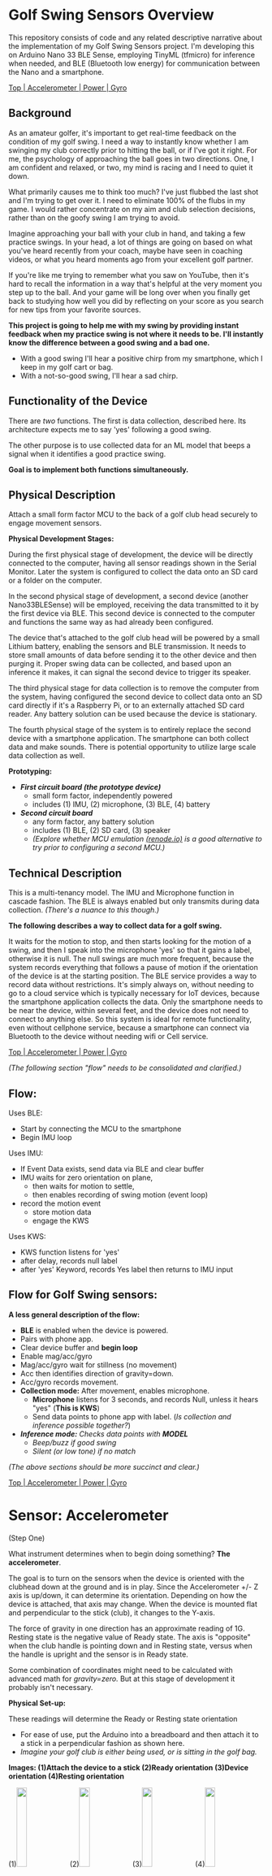 # Golf Swing Sensors Overview
This repository consists of code and any related descriptive narrative about the implementation of my Golf Swing Sensors project. I'm developing this on Arduino Nano 33 BLE Sense, employing TinyML (tfmicro) for inference when needed, and BLE (Bluetooth low energy) for communication between the Nano and a smartphone.

[ Top ](#golf-swing-sensors-overview)[| Accelerometer ](#sensor-accelerometer)[| Power ](#solving-for-power)[| Gyro ](#collecting-gyro-data)[]()[]()[]()

## Background
As an amateur golfer, it's important to get real-time feedback on the condition of my golf swing. I need a way to instantly know whether I am swinging my club correctly prior to hitting the ball, or if I've got it right. For me, the psychology of approaching the ball goes in two directions. One, I am confident and relaxed, or two, my mind is racing and I need to quiet it down.  

What primarily causes me to think too much? I've just flubbed the last shot and I'm trying to get over it. I need to eliminate 100% of the flubs in my game. I would rather concentrate on my aim and club selection decisions, rather than on the goofy swing I am trying to avoid.

Imagine approaching your ball with your club in hand, and taking a few practice swings. In your head, a lot of things are going on based on what you've heard recently from your coach, maybe have seen in coaching videos, or what you heard moments ago from your excellent golf partner.

If you're like me trying to remember what you saw on YouTube, then it's hard to recall the information in a way that's helpful at the very moment you step up to the ball. And your game will be long over when you finally get back to studying how well you did by reflecting on your score as you search for new tips from your favorite sources.

**This project is going to help me with my swing by providing instant feedback when my practice swing is not where it needs to be. I'll instantly know the difference between a good swing and a bad one.** 
- With a good swing I'll hear a positive chirp from my smartphone, which I keep in my golf cart or bag. 
- With a not-so-good swing, I'll hear a sad chirp.

## Functionality of the Device
There are _two_ functions. The first is data collection, described here. Its architecture expects me to say 'yes' following a good swing. 

The other purpose is to use collected data for an ML model that beeps a signal when it identifies a good practice swing. 

**Goal is to implement both functions simultaneously.**

## Physical Description
Attach a small form factor MCU to the back of a golf club head securely to engage movement sensors.

**Physical Development Stages:**

During the first physical stage of development, the device will be directly connected to the computer, having all sensor readings shown in the Serial Monitor. Later the system is configured to collect the data onto an SD card or a folder on the computer.

In the second physical stage of development, a second device (another Nano33BLESense) will be employed, receiving the data transmitted to it by the first device via BLE. This second device is connected to the computer and functions the same way as had already been configured.

The device that's attached to the golf club head will be powered by a small Lithium battery, enabling the sensors and BLE transmission. It needs to store small amounts of data before sending it to the other device and then purging it. Proper swing data can be collected, and based upon an inference it makes, it can signal the second device to trigger its speaker.

The third physical stage for data collection is to remove the computer from the system, having configured the second device to collect data onto an SD card directly if it's a Raspberry Pi, or to an externally attached SD card reader. Any battery solution can be used because the device is stationary.

The fourth physical stage of the system is to entirely replace the second device with a smartphone application. The smartphone can both collect data and make sounds. There is potential opportunity to utilize large scale data collection as well.

**Prototyping:**

- _**First circuit board (the prototype device)**_
  - small form factor, independently powered
  - includes (1) IMU, (2) microphone, (3) BLE, (4) battery
- _**Second circuit board**_
  - any form factor, any battery solution
  - includes (1) BLE, (2) SD card, (3) speaker
  - _(Explore whether MCU emulation [(renode.io)](https://renode.io) is a good alternative to try prior to configuring a second MCU.)_ 

## Technical Description

This is a multi-tenancy model. The IMU and Microphone function in cascade fashion. The BLE is always enabled but only transmits during data collection. _(There's a nuance to this though.)_

**The following describes a way to collect data for a golf swing.** 

It waits for the motion to stop, and then starts looking for the motion of a swing, and then I speak into the microphone 'yes' so that it gains a label, otherwise it is null. 
The null swings are much more frequent, because the system records everything that follows a pause of motion if the orientation of the device is at the starting position.
The BLE service provides a way to record data without restrictions. It's simply always on, without needing to go to a cloud service which is typically necessary for IoT devices, because the smartphone application collects the data. Only the smartphone needs to be near the device, within several feet, and the device does not need to connect to anything else. So this system is ideal for remote functionality, even without cellphone service, because a smartphone can connect via Bluetooth to the device without needing wifi or Cell service.

[ Top ](#golf-swing-sensors-overview)[| Accelerometer ](#sensor-accelerometer)[| Power ](#solving-for-power)[| Gyro ](#collecting-gyro-data)[]()[]()[]()







_(The following section "flow" needs to be consolidated and clarified.)_

## Flow:
Uses BLE:
- Start by connecting the MCU to the smartphone
- Begin IMU loop

Uses IMU:
- If Event Data exists, send data via BLE and clear buffer
- IMU waits for zero orientation on plane, 
  * then waits for motion to settle, 
  * then enables recording of swing motion (event loop) 
- record the motion event
  * store motion data
  * engage the KWS 

Uses KWS:
- KWS function listens for 'yes'
- after delay, records null label
- after 'yes' Keyword, records Yes label then returns to IMU input


## Flow for Golf Swing sensors:

**A less general description of the flow:**
- **BLE** is enabled when the device is powered.
- Pairs with phone app.
- Clear device buffer and **begin loop**
- Enable mag/acc/gyro
- Mag/acc/gyro wait for stillness (no movement)
- Acc then identifies direction of gravity=down.
- Acc/gyro records movement. 
- **Collection mode:** After movement, enables microphone.
  - **Microphone** listens for 3 seconds, and records Null, unless it hears "yes" (**This is KWS**)
  - Send data points to phone app with label. (_Is collection and inference possible together?_)
- _**Inference mode:** Checks data points with **MODEL**_
  - _Beep/buzz if good swing_
  - _Silent (or low tone) if no match_

_(The above sections should be more succinct and clear.)_

[ Top ](#golf-swing-sensors-overview)[| Accelerometer ](#sensor-accelerometer)[| Power ](#solving-for-power)[| Gyro ](#collecting-gyro-data)[]()[]()[]()







# Sensor: Accelerometer
(Step One)

What instrument determines when to begin doing something? **The accelerometer**. 

The goal is to turn on the sensors when the device is oriented with the clubhead down at the ground and is in play. 
Since the Accelerometer +/- Z axis is up/down, it can determine its orientation. 
Depending on how the device is attached, that axis may change.
When the device is mounted flat and perpendicular to the stick (club), it changes to the Y-axis.

The force of gravity in one direction has an approximate reading of 1G.
Resting state is the negative value of Ready state. 
The axis is "opposite" when the club handle is pointing down and in Resting state, versus when the handle is upright and the sensor is in Ready state.

Some combination of coordinates might need to be calculated with advanced math for _gravity=zero._ But at this stage of development it probably isn't necessary.

**Physical Set-up:**

These readings will determine the Ready or Resting state orientation
- For ease of use, put the Arduino into a breadboard and then attach it to a stick in a perpendicular fashion as shown here. 
- _Imagine your golf club is either being used, or is sitting in the golf bag._

**Images: (1)Attach the device to a stick (2)Ready orientation (3)Device orientation (4)Resting orientation**

(1)<img src="/images/Sm-attaching to a stick.png" width="20%">
(2)<img src="/images/Sm-start orientation.png" width="20%">
(3)<img src="/images/Sm-device orientation.png" width="20%">
(4)<img src="/images/Sm-rest orientation.png" width="20%">

**The readings of the accelerometer, according to the setup in the images:**

There is a difference between the Ready(2) position and the Resting(4) orientation. When the device is attached as shown(1), one parameter, the Y-axis (in red) of the Accelerometer, tells the system whether it's in Ready state or it's in Resting state. When the Y-axis reading is positive then the sensor is in one state, and when it's negative it's in the other. Attached this way, the graph(3) shows that the Ready state is positive and the Resting state is negative.

**Notes about the Resting state:**

First, understand the orientation of the device. If the sensor finds that the club is sitting in the golf bag, then just one parameter is used from the accelerometer: `y < -.85`, meaning Resting state. It then checks every two seconds for a state change. The device is dormant in its Resting state and is not using more energy on sensors, and is not transmitting through BLE. 

The Resting state is meant for when the club is in the bag. If it's in the bag then it's not going to take readings. That would be wasteful. So it's meant to pause all the readings before any more readings are taken. The sensor will stay in Resting state until it senses Ready state. Once in Ready state, the sensors are turned back on again.

**What happens:**

1. powered on (rechargeable Lithium battery)
2. in the bag, so Resting state
3. pulled out of the bag, senses Ready state
4. at this point, **waits to settle** so it can begin recording motion [(in the next (gyro) section)](#collecting-gyro-data) _("waits to settle" is described later)_

**As shown in the serial monitor:**

- The Resting state:
  - the y-axis reading is near -1G (_-0.85_) and displays "One second delay..." 
  - then checks every 1 second using `delay(1000)`
- When `y > -.85`, then the Monitor shows "Ready!" 
  - and displays all the sensor readings (currently just acc)

<img src="/images/one second delay.PNG" width="50%"/>

_(This graphic is an early version of the other graphic where threshold have been adjusted to compensate for false state changes.)_

[ Top ](#golf-swing-sensors-overview)[| Accelerometer ](#sensor-accelerometer)[| Power ](#solving-for-power)[| Gyro ](#collecting-gyro-data)[]()[]()[]()








_(fine tune the following)_



## Simple Accelerometer Sketch

**Updating the Arduino Nano 33 BLE**

- **Find** the _SimpleAccelerometer_ sketch from the Example files in the **Arduino_LSM9DS1 folder**
- IMPORTANT: **Save it as** _golf-swing-acc_
- **Add the _if-else_ statements within the _void() loop_ as shown.** (the rest is unchanged) 
  - The _if/else_ statement creates the _-0.85_ threshold between the Ready and Resting states.

_**The following code is used to learn, and then built upon during the rest of this documentation:**_

_(verify that including `code` here is the best way to document)_

**Code for the new _LOOP_ is here:**
```
void loop() {
  float x, y, z;

  if (IMU.accelerationAvailable()) {
    IMU.readAcceleration(x, y, z);
    if ( y > -.85 ) {  // -1G is the threshold
      Serial.print("Ready!");
      Serial.print('\t');
      Serial.print("X = ");
      Serial.print(x);
      Serial.print('\t');
      Serial.print("Y = ");
      Serial.print(y);
      Serial.print('\t');
      Serial.print("Z = ");
      Serial.println(z);
      }
    else { 
      Serial.print("One second delay...");
      Serial.print('\t');
      Serial.print("Y = ");
      Serial.println(y);
      delay(1000); // one second delay
      }
    }
  }
```

**Summary: Accelerometer Sensor**

This section was about setting up the Accelerometer, physically and with the IDE, so that it performs as expected.
The goal was to basically create on/off states, accomplished here by using a threshold for the Ready and Resting states. 

**Exception to this configuration:**

Swinging the club around won't put it into that Resting state unless it registers that particular state of inertia below _-0.85_. While there may be a risk of hitting that threshold while the club is in play, some cursory testing shows that it's possible the risk is low and `(y<-0.85)` doesn't happen or it doesn't hit the delay for some reason. _**The issue has been resolved in later code.**_ _(Must provide detail about this solution.)_

_(Maybe should compare both graphics with explanations to make a better point more succinctly.)_
- (put first graphic here)
- (explain that there needs to be an adjustment to avoid false state changes)
- (put second graphic next)
- (explain what happened, and maybe include the code that made it possible)

[ Top ](#golf-swing-sensors-overview)[| Accelerometer ](#sensor-accelerometer)[| Power ](#solving-for-power)[| Gyro ](#collecting-gyro-data)[]()[]()[]()









# Solving for Power

_Solving for power_ is a challenge to resolve during the [second physical stage](#physical-description) of development, when a second device is included, and the first needs independent power.

The solution described here will work for testing. But utilizing a new, more practical battery solution is required to collect **real** swing data.

**Current development power solution:**

- Connect **only** with BLE and be _physically detached_ from the computer.
- Attach the Arduino Sense (USBmicro port) to a power source.
- Use a lightweight phone recharger (with 2 USB out) to serve this purpose during development.  
- Rechargers will shut off after a short time with just a low power drain.
- _Charging an _old phone_ at the same time will prevent this auto-shutoff._ 

**Charging up a dead old phone, simultaneously powering Nano33BLE:**

<img src="/images/Sm-batterypack.png" width="35%">

**Battery options:**

- I am looking for those **2-prong** "magnetic" battery chargers, the kind of battery/connector is in that fit-watch, and where to get that rechargable battery.
- _(There is a small Lithium cell available, around 2-3mm. There is also needed a battery regulating circuit - but I don't remember what this is called - that's needed. There are three parts: The battery, the regulating circuit, and the connector. This connector is the "2-prong" connector I am referring to here.)_ 
- After researching and pinpointing what's needed, there will be a small lithium rechargable battery connected with wires to a "regulating circuit", with the wires attached to the desired connector, and the connector using USB on the other end.

**The round "2-Prong" connector:**

<img src="images/round connector.png" width="25%">

**Battery examples (that won't work):**

- **Qi coil** is a wireless charging device.
- **CR1220** is a small, common coin-type battery
- **LIR2032H** is a common 3.7 rechargable, but 20mm, so like a nickel size.

**9V option for [third stage](#physical-description) physical development:**

- There's a power solution in the TinyML Course, attaching a 9V battery to the **Learning Kit Shield**. 
  - This [**Appendix from the TinyMLx repo**](https://github.com/tinyMLx/appendix/blob/main/PoweringArduino.md#battery) is a good place to read about it.
- Not practical for the _golf-club-sensors_ prototype device itself, but is a good example for a stationary device.
- It's certainly not designed for swinging around, but it is proof that there's a pinout solution.

**Summary:**

We have enabled the Accelerometer, we have created a way with the accelerometer to determine whether the club is in the golf bag or being used. And we have found a temporary solution for power during development. 

Next, we need to try and collect data. We'll combine the sensors in some way, beginning with readings from the **gyroscope**.


_**Collecting data for each physical stage of development:**_
- **Stage 1: collect on computer, communicate directly**
- Stage 2: collect on computer, communicate via BLE
- Stage 3: collect on second device to SD card
  - MCU with attached SD card: nano33blesense or raspberry pi
- Stage 4: collect on tablet or smartphone

[ Top ](#golf-swing-sensors-overview)[| Accelerometer ](#sensor-accelerometer)[| Power ](#solving-for-power)[| Gyro ](#collecting-gyro-data)[]()[]()[]()




# Collecting Gyro Data

The orientation of the club head determines whether the club is in play or is sitting in the golf bag. The Ready/Resting state is determined by the readings from the **Accelerometer**. When in play, in Ready state, we're able to begin recording motion with the **Gyroscope**.

The code for the _Gyro_ will identify when the device is Still, and then and prepare to record movement. _(Is this where we put how the code looks when it's Still?)_


**Creating Data Points:**

Display the data as a set of coordinates plus millis to the Serial Monitor.
_**(Get started on the following in order to clarify all the rest of this page.)**_

**Building the code:**
- First, enable the Gyro to read and print all data points, (gX, gY, gZ) _**(Current Step)**_
- Change data points to INTEGERS _**(Current Step)**_
- Next, print data point plus millis, (gX, gY, gZ, gT) _**(Current Step)**_
  - Trying to figure out how to include millis now...
- Next, print data point only after each 100ms
- Next, set **threshold** to record data only when motion is faster. (When it's not _Still_.)
- Next, set millis to zero for first data point
- Print "No Movement Detected" one time, until movement is detected.
- Next, print data point plus millis (which begin at 0ms)
- **THIS is the set of data points to collect.**


**Description:**
- Swing data coordinates begin in one direction as a backswing.
- Then four seconds is recorded in 100ms increments
- Each increment saved as a data point
- Every data point saved into _an array of 100ms to 4000ms_
- Every array saved to a data set
- Collection of golf swings are the data set
- Real swing is appx four seconds
- All swings begin at 0ms
- All swings can be graphed in 3D space
- All swings can be shown in 3D motion


**Data Collection Steps:**

1. Display data points (coordinates plus millis)
2. Display array of data points
3. Display multiple arrays as a data set
4. Send data set to computer storage

Collect the series of points into an array.

- Collect data point **series** into an **array** in the code.
- Print array each time data point is added.
- Then, print data point series (the array) when motion stops

Collect arrays prior to output.

- Collect multiple arrays (swings)
- Accumulate 2 "swings" and print to Serial Monitor, purge memory 
- Accumulate 10 "swings" and print to Serial Monitor, purge memory 
- Create 4-second arrays
- Test accumulating 10, 25, 50, 100, 500 arrays before printing and purging

Send the data to the computer.

- Write the data to a file on the computer
- Append data to the CSV file


# Physical Development Stage Two

_Collecting data for each physical stage of development:_
- Stage 1: collect on computer, communicate directly
- **Stage 2: collect on computer, communicate via BLE**
- Stage 3: collect on second device to SD card
  - MCU with attached SD card: nano33blesense or raspberry pi
- Stage 4: collect on tablet or smartphone

**Stage Two adds the second device.** Configure the two devices to communicate via BLE.
The first device is powered independently and transmits the data to the second device.
The second device is attached to the computer, which operates the same way that it did before, because this is transparent to the computer. 
_The only thing that changes here is having BLE communication between two MCUs._








[ Top ](#golf-swing-sensors-overview)[| Accelerometer ](#sensor-accelerometer)[| Power ](#solving-for-power)[| Gyro ](#collecting-gyro-data)[]()[]()[]()

#
#

Collecting data for each physical stage of development:

- Stage 1: collect on computer, communicate directly
- Stage 2: collect on computer, communicate via BLE
- Stage 3: collect on second device to SD card
  - MCU with attached SD card: nano33blesense or raspberry pi
- Stage 4: collect on tablet or smartphone

#
#

_(Old notes:)_

_(Keep this statement.)_
Only in the **fourth stage** of physical development will we try and find a way to connect the device to a smartphone via BLE, which will allow a smartphone application to be built in the future.


_**Can I use the computer to collect the data?**_

- Data can only be sent to the Serial Monitor
  - Set of coordinates can be sent to the _Serial Monitor_.
  - Coordinates can be appended to an array and then sent to the _Serial Monitor_.
  - Multiple arrays can be appended to a variable and then later sent to _Serial Monitor_.
- Can this batch of arrays write to a CSV instead?
  - Device can send data via BLE.
  - There is no pairing for BLE, but there is driver for Win10 (assumes I want to use BLE on Windows, which I don't any more)
  - Can BLE be used to receive data from the device?
    - Configure data in first device, then send via BLE to second device
    - What form is that data in?
  - How to convert output to a CSV file? (collected on the SD card)
  - Can array be appended to a CSV? (simply append to the file)

_**Objectives:**_

- Collect multiple arrays into a CSV
- Collect consistant SWINGS data
- Graphically display array (coordinate series)
- Append more arrays to CSV
- 10X the data


_**Future considerations**_

- Explore how to enhance the swing data to include ball striking
- What new sensor measurements can this be adapted to include?





[ Top ](#golf-swing-sensors-overview)[| Accelerometer ](#sensor-accelerometer)[| Power ](#solving-for-power)[| Gyro ](#collecting-gyro-data)[]()[]()[]()



#
#

#### When to record data
We need to have a starting point for when to record data. 
Then we need to record 100 or 500 points of data, using physical movement. 
So what are the xyz coordinates when the Gyro printed out information? 
Record this data every 20ms to start with.
#
(I believe the following are the notes I wrote when developing the steps.)
#### How to record data 
**Where does this data go? Can it be stored within the Arduino Nano 33 BLE Sense?** 
_(This process is worked out at the beginning while configuring the gyro to print out data points. Eventually a step is to write to a CSV file. This takes place before adding the second device.)_
And then how to access it? What data can we collect? _(These questions have been answered by going through the steps creating the data points.)_
Once we collect data, can we spit it out to the Serial Monitor? _(This is the part about creating an array which spits to the Monitor when it's finished in 4secs.)_
Can we collect multiple instances of the swing? _(This is the part where multiple arrays are stored on the device and when the buffer is full it spits it out to the second device.)_

##
_(The following is repeated information, it's how I came up with the steps.)_
- Display Gyro data on Serial Monitor
  - _What does it represent?_
  - Use integers for gX, gY, gZ
- Set threshold to minimum movement before displaying data
- Add TIME STAMP, gT, using `millis()`
  - Set ms0 to first moment of movement
- Prepare data for collecting


##
_(I believe that the following has been distilled into the steps created and written above.)_
## How to collect a series of data points
- Find moment in accelerometer where, even though it's in Ready State, it is "still" enough to register to begin recording data
- Once "still", start recording data points, every 100ms, for 4 seconds. (This is 10 points of data per second, 4 seconds, which is 40 data points, and each data point is \[x,y,z,t], where t is the time stamp in ms from beginning of measurement.)
- Still State is priority over recording. If during recording the readings are again at Still, then reset and wait for movement again.
- From Still State goes backswing direction, followed by x,y,z,t as compared to its previous "location"
- Data point 0 is t=0ms. Data point 1 is t=100ms and has moved X distance in this direction from point 0. So, x1 - x0 = x for this data point.
- So one data point (p1) gets stored, and the next data point (p2) is in relation to prior data point. Data point p2 contains x,y,z, and a unique t compared to the other data points. One data record contains 160 bytes (_is this right?_) of data, which is x,y,z,t times 4 seconds, times 10 data points per second.
- Swing is measured in 5000ms, or 5 seconds. Once it ends, wait for Still State.

#
_(The following might need to be added above because it's asking how to identify **Still** state)_
#
**How to identify Still State**
- Device is already in Ready State
- Device is moving around measurably - as if waving in the air
- Device stops moving (within threshold of being still) - as if stationary upon a surface.
- Next, Device waits to discover movement and the first data point is recorded at x0,y0,z0,t00ms
- Next, second data point is recorded at x1,y1,z1,t100ms
- This continues for five seconds.

**Trim Data**
- Every swing begins with Still State followed by a backswing, swing, and then in 5 seconds stops recording.
- If Device detects motion becoming much slower on average, trim data here. (How to calc average? Distance between two data points is shorter than prior pair of data points on average.)  

**Trimmed Data has a 3D shape and speed** _(This is good, it considers what to do WITH the data set.)_
- Every swing can be layered upon another in different colors for example, and will create "normal" swing
- Outliers will be those which have almost no acceleration, the distance between data points is very small. (Nobody waves a club around as much as a practice swing or a real swing.)
- Difference between a Practice Swing and a Real Swing is the hitting of a ball, which will spike the accelerometer at around the fastest point of the swing.

**How to record sample data** _(This is good because it's talking about Still State, and might be helpful towards recording the data.)_
- On a table, Device is stationary
- Wave the device back and forth and then stop
- 40 data points should print out (per second), and no other information printed (Serial Monitor)
- Print swing to Serial Monitor, don't print non-swing
- For this example, when Device moves, print the information.
- But if it stops prior to 4 seconds, then it's Still State again, so don't print, will have fewer data points.
- Serial Monitor should print nothing except for a completed record of 4 seconds of movement.
- Print occurs when Still State is reached
- Motion, then Still State, then print data points of that Motion




**Steps** _(This is more notes about efforts to collect data. But also it's about BLE.)_
- First, get serial monitor going and get it to print out data points
- It can print out data points / plot, but can it collect them and print out **after movement stops?**
- It's possible to send "every sesson" of movement via BLE, if I can figure out how to RECORD the bytes, which are the x,y,z,t coordinates _(This is a BLE issue, so might not need to be here)_
  - And once it has been sent via BLE to a computer, can be compiled into a data set _(BLE sends data, CSV is created, then CSV is used in ML model.)_















#
#

_(Following are the useful statements and graphics previously written in the BLE section.)_\

#

[ Top ](#golf-swing-sensors-overview)[| Accelerometer ](#sensor-accelerometer)[| Power ](#solving-for-power)[| Gyro ](#collecting-gyro-data)[]()[]()[]()

_(Might be useful graphic?)_

(3) tilting on the y-axis to turn on/off the LED**

<p align="center">
  (3) <img src="/images/myBLEtilt.gif" width="30%">
</p>


_(Useful graphic here)_

<img src="/images/stateshanges.gif" width="80%">


_(Useful statements here)_
- Eliminate accidental state changes from the sensor
- Although things are working well, there are still two things we should improve upon. 
- One tweak is to accommodate for an unintentional state change from a bounce of the sensor, and the other is to reduce the amount of BLE communication, sending only once at the moment of a state change. _(re-write this para.)_
- We started with physically setting up the Arduino Nano33BLESense as if it were attached to the back of a golf club head.
- Then we implemented the code to be able to see the readings of the Accelerometer in the Serial Monitor screen.
- Reading the Accelerometer is important because it determines whether the golf club is actually being used (is in Ready state).

And BLE will need to be used to send swing data to a smartphone, a computer, or another MCU, because there's only 256k available within the Device.


[ Top ](#golf-swing-sensors-overview)[| Accelerometer ](#sensor-accelerometer)[| Power ](#solving-for-power)[| Gyro ](#collecting-gyro-data)[]()[]()[]()

#
#



